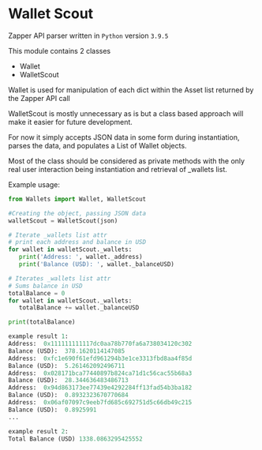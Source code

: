 # Wallet Scout

Zapper API parser written in `Python` version `3.9.5`

This module contains 2 classes

 - Wallet
 - WalletScout

 Wallet is used for manipulation of each dict within the Asset list returned by the Zapper API call

 WalletScout is mostly unnecessary as is but a class based approach will make it easier for future development.

 For now it simply accepts JSON data in some form during instantiation, parses the data, and populates a List of Wallet objects.

 Most of the class should be considered as private methods with the only real user interaction being instantiation and retrieval of _wallets list.

 Example usage:

 ```python
from Wallets import Wallet, WalletScout

 #Creating the object, passing JSON data
walletScout = WalletScout(json)

# Iterate _wallets list attr
# print each address and balance in USD
for wallet in walletScout._wallets:
    print('Address: ', wallet._address)
    print('Balance (USD): ', wallet._balanceUSD)

# Iterates _wallets list attr
# Sums balance in USD
totalBalance = 0
for wallet in walletScout._wallets:
    totalBalance += wallet._balanceUSD

print(totalBalance)

example result 1:
Address:  0x111111111117dc0aa78b770fa6a738034120c302
Balance (USD):  378.1620114147085
Address:  0xfc1e690f61efd961294b3e1ce3313fbd8aa4f85d
Balance (USD):  5.261462092496711
Address:  0x028171bca77440897b824ca71d1c56cac55b68a3
Balance (USD):  28.344636483486713
Address:  0x94d863173ee77439e4292284ff13fad54b3ba182
Balance (USD):  0.8932323670770684
Address:  0x06af07097c9eeb7fd685c692751d5c66db49c215
Balance (USD):  0.8925991
...

example result 2:
Total Balance (USD) 1338.0863295425552
```
